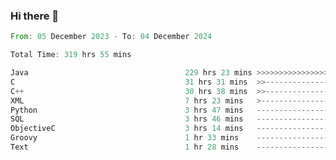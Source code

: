 ### Hi there 👋

<!--
**luoxuanzao/luoxuanzao** is a ✨ _special_ ✨ repository because its `README.md` (this file) appears on your GitHub profile.

Here are some ideas to get you started:

- 🔭 I’m currently working on ...
- 🌱 I’m currently learning ...
- 👯 I’m looking to collaborate on ...
- 🤔 I’m looking for help with ...
- 💬 Ask me about ...
- 📫 How to reach me: ...
- 😄 Pronouns: ...
- ⚡ Fun fact: ...
-->

<!--START_SECTION:waka-->

```rust
From: 05 December 2023 - To: 04 December 2024

Total Time: 319 hrs 55 mins

Java                                   229 hrs 23 mins >>>>>>>>>>>>>>>>>>-------   71.68 %
C                                      31 hrs 31 mins  >>-----------------------   09.85 %
C++                                    30 hrs 38 mins  >>-----------------------   09.57 %
XML                                    7 hrs 23 mins   >------------------------   02.31 %
Python                                 3 hrs 47 mins   -------------------------   01.18 %
SQL                                    3 hrs 46 mins   -------------------------   01.18 %
ObjectiveC                             3 hrs 14 mins   -------------------------   01.01 %
Groovy                                 1 hr 33 mins    -------------------------   00.49 %
Text                                   1 hr 28 mins    -------------------------   00.46 %
```

<!--END_SECTION:waka-->